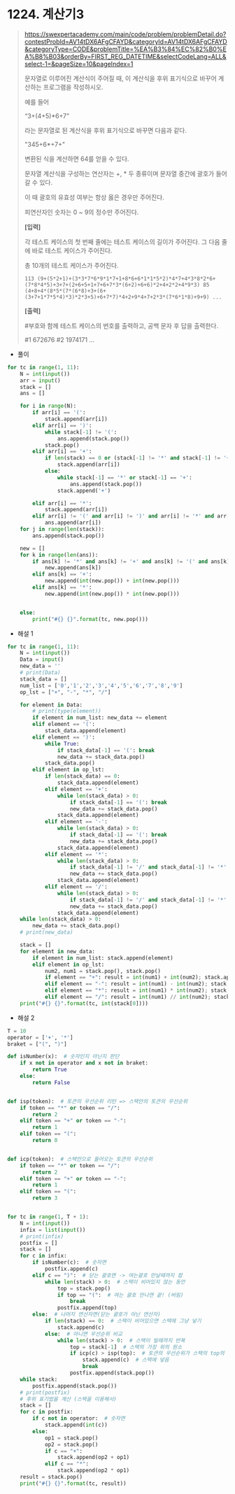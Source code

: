 # 1224. 계산기3

> https://swexpertacademy.com/main/code/problem/problemDetail.do?contestProbId=AV14tDX6AFgCFAYD&categoryId=AV14tDX6AFgCFAYD&categoryType=CODE&problemTitle=%EA%B3%84%EC%82%B0%EA%B8%B03&orderBy=FIRST_REG_DATETIME&selectCodeLang=ALL&select-1=&pageSize=10&pageIndex=1
>
> 문자열로 이루어진 계산식이 주어질 때, 이 계산식을 후위 표기식으로 바꾸어 계산하는 프로그램을 작성하시오.
>
> 예를 들어
>
> “3+(4+5)*6+7”
>
> 라는 문자열로 된 계산식을 후위 표기식으로 바꾸면 다음과 같다.
>
> "345+6*+7+"
>
> 변환된 식을 계산하면 64를 얻을 수 있다.
>
> 문자열 계산식을 구성하는 연산자는 +, * 두 종류이며 문자열 중간에 괄호가 들어갈 수 있다.
>
> 이 때 괄호의 유효성 여부는 항상 옳은 경우만 주어진다.
>
> 피연산자인 숫자는 0 ~ 9의 정수만 주어진다.
>
> **[입력]**
>
> 각 테스트 케이스의 첫 번째 줄에는 테스트 케이스의 길이가 주어진다. 그 다음 줄에 바로 테스트 케이스가 주어진다.
>
> 총 10개의 테스트 케이스가 주어진다.
>
> `113
> (9+(5*2+1)+(3*3*7*6*9*1*7+1+8*6+6*1*1*5*2)*4*7+4*3*8*2*6+(7*8*4*5)+3+7+(2+6+5+1+7+6+7*3*(6+2)+6+6)*2+4+2*2+4*9*3)
> 85
> (4+8+4*(8*5*(7*(6*8)+3+(6+(3+7+1*7*5*4)*3)*2*3+5)+6+7*7)*4+2+9*4+7+2*3*(7*6*1*8)+9+9)
> ...`
>
> **[출력]**
>
> \#부호와 함께 테스트 케이스의 번호를 출력하고, 공백 문자 후 답을 출력한다.
>
> \#1 672676
> \#2 1974171
> ...

- 풀이

```python
for tc in range(1, 11):
    N = int(input())
    arr = input()
    stack = []
    ans = []

    for i in range(N):
        if arr[i] == '(':
            stack.append(arr[i])
        elif arr[i] == ')':
            while stack[-1] != '(':
                ans.append(stack.pop())
            stack.pop()
        elif arr[i] == '+':
            if len(stack) == 0 or (stack[-1] != '*' and stack[-1] != '+'):
                stack.append(arr[i])
            else:
                while stack[-1] == '*' or stack[-1] == '+':
                    ans.append(stack.pop())
                stack.append('+')

        elif arr[i] == '*':
            stack.append(arr[i])
        elif arr[i] != '(' and arr[i] != ')' and arr[i] != '*' and arr[i] != '+':
            ans.append(arr[i])
    for j in range(len(stack)):
        ans.append(stack.pop())

    new = []
    for k in range(len(ans)):
        if ans[k] != '*' and ans[k] != '+' and ans[k] != '(' and ans[k] != ')':
            new.append(ans[k])
        elif ans[k] == '+':
            new.append(int(new.pop()) + int(new.pop()))
        elif ans[k] == '*':
            new.append(int(new.pop()) * int(new.pop()))


    else:
        print("#{} {}".format(tc, new.pop()))
```

- 해설 1

```python
for tc in range(1, 11):
    N = int(input())
    Data = input()
    new_data = ''
    # print(Data)
    stack_data = []
    num_list = ['0','1','2','3','4','5','6','7','8','9']
    op_lst = ["+", "-", "*", "/"]

    for element in Data:
        # print(type(element))
        if element in num_list: new_data += element
        elif element == '(':
            stack_data.append(element)
        elif element == ')':
            while True:
                if stack_data[-1] == '(': break
                new_data += stack_data.pop()
            stack_data.pop()
        elif element in op_lst:
            if len(stack_data) == 0:
                stack_data.append(element)
            elif element == '+':
                while len(stack_data) > 0:
                    if stack_data[-1] == '(': break
                    new_data += stack_data.pop()
                stack_data.append(element)
            elif element == '-':
                while len(stack_data) > 0:
                    if stack_data[-1] == '(': break
                    new_data += stack_data.pop()
                stack_data.append(element)
            elif element == '*':
                while len(stack_data) > 0:
                    if stack_data[-1] != '/' and stack_data[-1] != '*': break
                    new_data += stack_data.pop()
                stack_data.append(element)
            elif element == '/':
                while len(stack_data) > 0:
                    if stack_data[-1] != '/' and stack_data[-1] != '*': break
                    new_data += stack_data.pop()
                stack_data.append(element)
    while len(stack_data) > 0:
        new_data += stack_data.pop()
    # print(new_data)

    stack = []
    for element in new_data:
        if element in num_list: stack.append(element)
        elif element in op_lst:
            num2, num1 = stack.pop(), stack.pop()
            if element == "+": result = int(num1) + int(num2); stack.append(result)
            elif element == "-": result = int(num1) - int(num2); stack.append(result)
            elif element == "*": result = int(num1) * int(num2); stack.append(result)
            elif element == "/": result = int(num1) // int(num2); stack.append(result)
    print("#{} {}".format(tc, int(stack[0])))
```

- 해설 2

```python
T = 10
operator = ['+', '*']
braket = ["(", ")"]

def isNumber(x):  # 숫자인지 아닌지 판단
    if x not in operator and x not in braket:
        return True
    else:
        return False


def isp(token):  # 토큰의 우선순위 리턴 => 스택안의 토큰의 우선순위
    if token == "*" or token == "/":
        return 2
    elif token == "+" or token == "-":
        return 1
    elif token == "(":
        return 0


def icp(token):  # 스택안으로 들어오는 토큰의 우선순위
    if token == "*" or token == "/":
        return 2
    elif token == "+" or token == "-":
        return 1
    elif token == "(":
        return 3


for tc in range(1, T + 1):
    N = int(input())
    infix = list(input())
    # print(infix)
    postfix = []
    stack = []
    for c in infix:
        if isNumber(c):  # 숫자면
            postfix.append(c)
        elif c == ")":  # 닫는 괄호면 -> 여는괄호 만날때까지 팝
            while len(stack) > 0:  # 스택이 비어있지 않는 동안
                top = stack.pop()
                if top == "(":  # 여는 괄호 만나면 끝! (버림)
                    break
                postfix.append(top)
        else:  # 나머지 연산자면(닫는 괄호가 아닌 연산자)
            if len(stack) == 0:  # 스택이 비어있으면 스택에 그냥 넣기
                stack.append(c)
            else:  # 아니면 우선순위 비교
                while len(stack) > 0:  # 스택이 빌때까지 반복
                    top = stack[-1]  # 스택의 가장 위의 원소
                    if icp(c) > isp(top):  # 토큰의 우선순위가 스택의 top의 우선순위 보다 크면
                        stack.append(c)  # 스택에 넣음
                        break
                    postfix.append(stack.pop())
    while stack:
        postfix.append(stack.pop())
    # print(postfix)
    # 후위 표기법을 계산 (스택을 이용해서)
    stack = []
    for c in postfix:
        if c not in operator:  # 숫자면
            stack.append(int(c))
        else:
            op1 = stack.pop()
            op2 = stack.pop()
            if c == "+":
                stack.append(op2 + op1)
            elif c == "*":
                stack.append(op2 * op1)
    result = stack.pop()
    print("#{} {}".format(tc, result))
```

